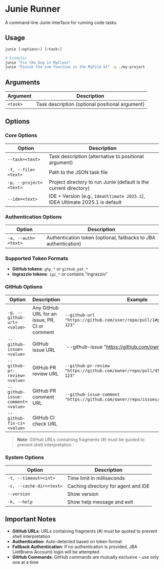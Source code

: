 # Junie Runner
A command-line Junie interface for running code tasks.

## Usage

``` bash
junie [<options>] [<task>]

# Examples
junie "Fix the bug in MyClass"
junie "Finish the sum function in the MyFile.kt" -p ./my-project
```

## Arguments

| Argument | Description |
| --- | --- |
| `<task>` | Task description (optional positional argument) |

## Options

### Core Options

| Option | Description                                                       |
| --- |-------------------------------------------------------------------|
| `--task=<text>` | Task description (alternative to positional argument)             |
| `-f, --file=<text>` | Path to the JSON task file                                        |
| `-p, --project=<text>` | Project directory to run Junie (default is the current directory) |
| `--ide=<text>` | IDE + Version (e.g., `IdeaUltimate 2025.1`), IDEA Ultimate 2025.1 is default|

### Authentication Options

| Option | Description |
| --- | --- |
| `-a, --auth=<text>` | Authentication token (optional, fallbacks to JBA authentication) |

### Supported Token Formats
- **GitHub tokens**: `ghp_*` or `github_pat_*`
- **Ingrazzio tokens**: `igz_*` or contains "ingrazzio"

### GitHub Options

| Option | Description | Example |
| --- | --- | --- |
| `-g, --github-url=<value>` | Any GitHub URL for an issue, PR, CI or comment | `--github-url "https://github.com/user/repo/pull/1#pullrequestreview-123"` |
| `--github-issue=<value>` | GitHub issue URL | `--github-issue "https://github.com/owner/repo/issues/12" |
| `--github-pr-review=<value>` | GitHub PR review URL | `--github-pr-review "https://github.com/owner/repo/pull/456#pullrequestreview-123"` |
| `--github-issue-comment=<value>` | GitHub PR comment URL | `--github-issue-comment "https://github.com/owner/repo/issues/12#issuecomment-456"` |
| `--github-fix-ci=<value>` | GitHub CI check URL |  |

> **Note**: GitHub URLs containing fragments (#) must be quoted to prevent shell interpretation.
### System Options

| Option | Description |
| --- | --- |
| `-t, --timeout=<int>` | Time limit in milliseconds |
| `-c, --cache-dir=<text>` | Caching directory for agent and IDE |
| `--version` | Show version |
| `-h, --help` | Show help message and exit |


## Important Notes
- **GitHub URLs**: URLs containing fragments (#) must be quoted to prevent shell interpretation
- **Authentication**: Auto-detected based on token format
- **Fallback Authentication**: If no authentication is provided, JBA (JetBrains Account) login will be attempted
- **GitHub Commands**: GitHub commands are mutually exclusive - use only one at a time